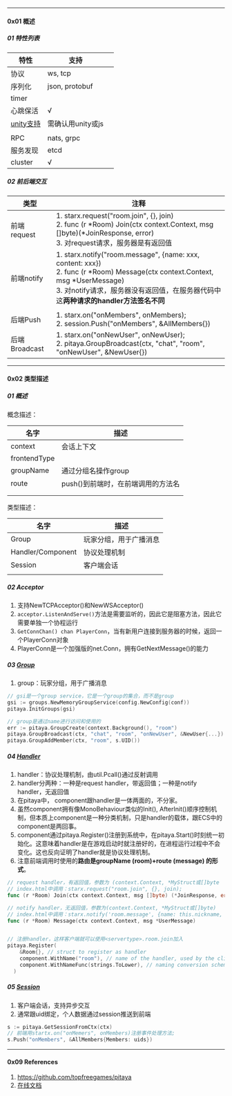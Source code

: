 -----

#### 0x01 概述



##### 01 特性列表

| 特性                                                         | 支持              |      |
| ------------------------------------------------------------ | ----------------- | ---- |
| 协议                                                         | ws, tcp           |      |
| 序列化                                                       | json, protobuf    |      |
| timer                                                        |                   |      |
| 心跳保活                                                     | √                 |      |
| [unity支持](https://github.com/topfreegames/libpitaya/tree/master/unity/PitayaExample) | 需确认用unity或js |      |
|                                                              |                   |      |
| RPC                                                          | nats, grpc        |      |
| 服务发现                                                     | etcd              |      |
| cluster                                                      | √                 |      |



##### 02 前后端交互



| 类型          | 注释                                                         |
| ------------- | ------------------------------------------------------------ |
| 前端request   | 1. starx.request("room.join", {}, join)<br />2. func (r \*Room) Join(ctx context.Context, msg []byte)(*JoinResponse, error)<br/>3. 对request请求，服务器是有返回值 |
| 前端notify    | 1. starx.notify("room.message", {name: xxx, content: xxx})<br />2. func (r *Room) Message(ctx context.Context, msg *UserMessage)<br />3. 对notify请求，服务器没有返回值，在服务器代码中这**两种请求的handler方法签名不同** |
|               |                                                              |
| 后端Push      | 1. starx.on("onMembers", onMembers);<br />2. session.Push("onMembers", &AllMembers{}) |
| 后端Broadcast | 1. starx.on("onNewUser", onNewUser);<br />2. pitaya.GroupBroadcast(ctx, "chat", "room", "onNewUser", &NewUser{}) |



---

#### 0x02 类型描述



##### 01 概述

概念描述：

| 名字         | 描述                               |
| ------------ | ---------------------------------- |
| context      | 会话上下文                         |
| frontendType |                                    |
| groupName    | 通过分组名操作group                |
| route        | push()到前端时，在前端调用的方法名 |
|              |                                    |
|              |                                    |



类型描述：

| 名字              | 描述                   |
| ----------------- | ---------------------- |
| Group             | 玩家分组，用于广播消息 |
| Handler/Component | 协议处理机制           |
| Session           | 客户端会话             |
|                   |                        |



##### 02 Acceptor

1. 支持NewTCPAcceptor()和NewWSAcceptor()
2. `acceptor.ListenAndServe()`方法是需要监听的，因此它是阻塞方法，因此它需要单独一个协程运行
3. `GetConnChan() chan PlayerConn`，当有新用户连接到服务器的时候，返回一个PlayerConn对象
4. PlayerConn是一个加强版的net.Conn，拥有GetNextMessage()的能力



##### 03 [Group](https://pitaya.readthedocs.io/en/latest/features.html#groups)

1. group：玩家分组，用于广播消息

```go
// gsi是一个group service，它是一个group的集合，而不是group
gsi := groups.NewMemoryGroupService(config.NewConfig(conf))
pitaya.InitGroups(gsi)

// group是通过name进行访问和使用的
err := pitaya.GroupCreate(context.Background(), "room")
pitaya.GroupBroadcast(ctx, "chat", "room", "onNewUser", &NewUser{...})
pitaya.GroupAddMember(ctx, "room", s.UID()) 

```



##### 04 [Handler](https://pitaya.readthedocs.io/en/latest/API.html#handlers)

1. handler：协议处理机制，由util.Pcall()通过反射调用
2. handler分两种：一种是request handler，带返回值；一种是notify handler，无返回值
3. 在pitaya中， component跟handler是一体两面的，不分家。
4. 虽然component拥有像MonoBehaviour类似的Init(), AfterInit()顺序控制机制，但本质上component是一种分类机制，只是handler的载体，跟ECS中的component是两回事。
5. component通过pitaya.Register()注册到系统中，在pitaya.Start()时刻统一初始化。这意味着handler是在游戏启动时就注册好的，在进程运行过程中不会变化。这也反向证明了handler就是协议处理机制。
6. 注意前端调用时使用的**路由是groupName (room)+route (message) 的形式**。

```go
// request handler，有返回值，参数为 (context.Context, *MyStruct或[]byte
// index.html中调用：starx.request("room.join", {}, join);
func (r *Room) Join(ctx context.Context, msg []byte) (*JoinResponse, error) 

// notify handler，无返回值，参数为(context.Context, *MyStruct或[]byte)
// index.html中调用：starx.notify('room.message', {name: this.nickname, content: this.inputMessage});
func (r *Room) Message(ctx context.Context, msg *UserMessage)


// 注册handler，这样客户端就可以使用<servertype>.room.join加入
pitaya.Register(
    &Room{}, // struct to register as handler
    component.WithName("room"), // name of the handler, used by the clients
    component.WithNameFunc(strings.ToLower), // naming conversion scheme to be used by the clients
  )
```



##### 05 [Session](https://pitaya.readthedocs.io/en/latest/features.html#sessions)

1. 客户端会话，支持异步交互
2. 通常跟uid绑定，个人数据通过session推送到前端



```go
s := pitaya.GetSessionFromCtx(ctx)
// 前端用startx.on("onMemers", onMembers)注册事件处理方法;
s.Push("onMembers", &AllMembers{Members: uids})
```





----

#### 0x09 References

1. https://github.com/topfreegames/pitaya
2. [在线文档](https://pitaya.readthedocs.io/en/latest)